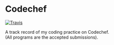 # Codechef

[![Travis](https://img.shields.io/badge/language-Java-brown.svg)]()

A track record of my coding practice on Codechef.\
(All programs are the accepted submissions).

